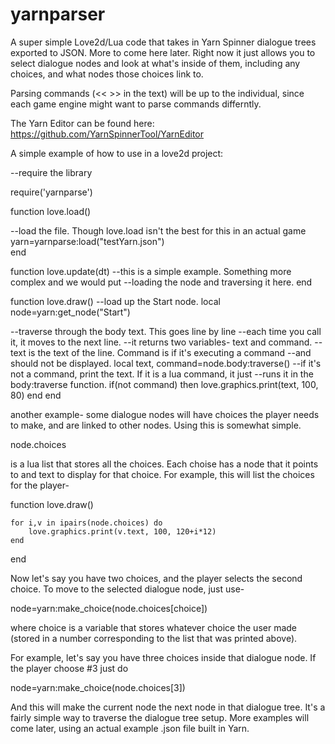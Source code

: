 # yarnparser
A super simple Love2d/Lua code that takes in Yarn Spinner dialogue trees exported to JSON. More to come here later. Right now it just allows you to select dialogue nodes and look at what's inside of them, including any choices, and what nodes those choices link to.

Parsing commands (<< >> in the text) will be up to the individual, since each game engine might want to parse commands differntly.

The Yarn Editor can be found here:
https://github.com/YarnSpinnerTool/YarnEditor

A simple example of how to use in a love2d project:

--require the library


require('yarnparse')


function love.load()

--load the file. Though love.load isn't the best for this in an actual game
    yarn=yarnparse:load("testYarn.json")  
end

function love.update(dt)
    --this is a simple example. Something more complex and we would put
    --loading the node and traversing it here.
end

function love.draw()
--load up the Start node.
    local node=yarn:get_node("Start")

--traverse through the body text. This goes line by line
--each time you call it, it moves to the next line.
--it returns two variables- text and command.
--text is the text of the line. Command is if it's executing a command
--and should not be displayed.
    local text, command=node.body:traverse()
--if it's not a command, print the text. If it is a lua command, it just
--runs it in the body:traverse function.
    if(not command) then love.graphics.print(text, 100, 80) end
end
  

another example-
some dialogue nodes will have choices the player needs to make, and are linked to other
nodes. Using this is somewhat simple.

node.choices

is a lua list that stores all the choices. Each choise has a node that it points to and text to display
for that choice. For example, this will list the choices for the player-

function love.draw()

    for i,v in ipairs(node.choices) do
        love.graphics.print(v.text, 100, 120+i*12)
    end

end

Now let's say you have two choices, and the player selects the second choice. To move to the selected dialogue node, just use-

node=yarn:make_choice(node.choices[choice])

where choice is a variable that stores whatever choice the user made (stored in a number corresponding
to the list that was printed above). 

For example, let's say you have three choices inside that dialogue node. If the player choose #3 just do

node=yarn:make_choice(node.choices[3])

And this will make the current node the next node in that dialogue tree. It's a fairly simple way
to traverse the dialogue tree setup. More examples will come later, using an actual example .json file
built in Yarn.